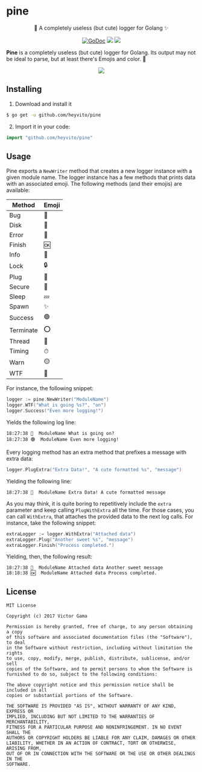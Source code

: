 # pine
<p align="center">
    🌲 A completely useless (but cute) logger for Golang ✨
</p>
<p align="center">
<a href="https://godoc.org/github.com/heyvito/pine"><img src="https://godoc.org/github.com/heyvito/pine?status.svg" alt="GoDoc"></a>
<img src="https://github.com/heyvito/pine/workflows/Build/badge.svg" />
<a href="https://goreportcard.com/report/github.com/heyvito/pine"><img src="https://goreportcard.com/badge/github.com/heyvito/pine" /></a>
</p>

**Pine** is a completely useless (but cute) logger for Golang. Its output may not be ideal to parse,
but at least there's Emojis and color. 🙌

<p align="center">
<img src="https://i.imgur.com/4D9ATE7.png" />
</p>

## Installing
1. Download and install it

```bash
$ go get -u github.com/heyvito/pine
```

2. Import it in your code:

```go
import "github.com/heyvito/pine"
```

## Usage
Pine exports a `NewWriter` method that creates a new logger instance with a given
module name. The logger instance has a few methods that prints data with an associated
emoji. The following methods (and their emojis) are available:

|  Method   | Emoji |
|-----------|-------|
| Bug       |  🐞  |
| Disk      |  📀  |
| Error     |  🛑  |
| Finish    |  🆗  |
| Info      |  💬  |
| Lock      |  🔒  |
| Plug      |  🔌  |
| Secure    |  🔑  |
| Sleep     |  💤  |
| Spawn     |  ✨  |
| Success   |  🟢  |
| Terminate |  ⭕  |
| Thread    |  🧵  |
| Timing    |  ⏱  |
| Warn      |  🟡  |
| WTF       |  👻  |

For instance, the following snippet:

```go
logger := pine.NewWriter("ModuleName")
logger.WTF("What is going %s?", "on")
logger.Success("Even more logging!")
```
Yields the following log line:

```
18:27:38 👻  ModuleName What is going on?
18:27:38 🟢  ModuleName Even more logging!
```

Every logging method has an extra method that prefixes a message with extra data:

```go
logger.PlugExtra("Extra Data!", "A cute formatted %s", "message")
```

Yielding the following line:

```
18:27:38 🔌  ModuleName Extra Data! A cute formatted message
```

As you may think, it is quite boring to repetitively include the `extra` parameter
and keep calling `PlugWithExtra` all the time. For those cases, you can call `WithExtra`,
that attaches the provided data to the next log calls. For instance, take the following snippet:

```go
extraLogger := logger.WithExtra("Attached data")
extraLogger.Plug("Another sweet %s", "message")
extraLogger.Finish("Process completed.")
```

Yielding, then, the following result:

```
18:27:38 🔌  ModuleName Attached data Another sweet message
18:18:38 🆗  ModuleName Attached data Process completed.
```

## License
```
MIT License

Copyright (c) 2017 Victor Gama

Permission is hereby granted, free of charge, to any person obtaining a copy
of this software and associated documentation files (the "Software"), to deal
in the Software without restriction, including without limitation the rights
to use, copy, modify, merge, publish, distribute, sublicense, and/or sell
copies of the Software, and to permit persons to whom the Software is
furnished to do so, subject to the following conditions:

The above copyright notice and this permission notice shall be included in all
copies or substantial portions of the Software.

THE SOFTWARE IS PROVIDED "AS IS", WITHOUT WARRANTY OF ANY KIND, EXPRESS OR
IMPLIED, INCLUDING BUT NOT LIMITED TO THE WARRANTIES OF MERCHANTABILITY,
FITNESS FOR A PARTICULAR PURPOSE AND NONINFRINGEMENT. IN NO EVENT SHALL THE
AUTHORS OR COPYRIGHT HOLDERS BE LIABLE FOR ANY CLAIM, DAMAGES OR OTHER
LIABILITY, WHETHER IN AN ACTION OF CONTRACT, TORT OR OTHERWISE, ARISING FROM,
OUT OF OR IN CONNECTION WITH THE SOFTWARE OR THE USE OR OTHER DEALINGS IN THE
SOFTWARE.
```
